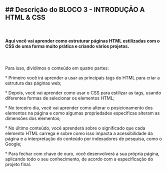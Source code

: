 <h2>
    ## Descrição do BLOCO 3 - INTRODUÇÃO A HTML & CSS 
</h2> 
<br>
<h4>
  Aqui você vai aprender como estruturar páginas HTML estilizadas com o CSS de uma forma muito prática e criando vários projetos.
</h4>
<br>
<br>
Para isso, dividimos o conteúdo em quatro partes: <br>

   ° Primeiro você irá aprender a usar as principais tags do HTML para criar a estrutura das páginas web;

   ° Depois, você vai aprender como usar o CSS para estilizar as tags, usando diferentes formas de selecionar os elementos HTML;

   ° No terceiro dia, você vai aprender como alterar o posicionamento dos elementos na página e como algumas propriedades específicas alteram as dimensões dos elementos;

   ° No último conteúdo, você aprenderá sobre o significado que cada elemento HTML carrega e sobre como isso impacta a acessibilidade da página e a interpretação do conteúdo por indexadores de pesquisa, como o Google;

   ° Para fechar com chave de ouro, você desenvolverá a sua própria página, aplicando todo o seu conhecimento, de acordo com a especificação do projeto final.

